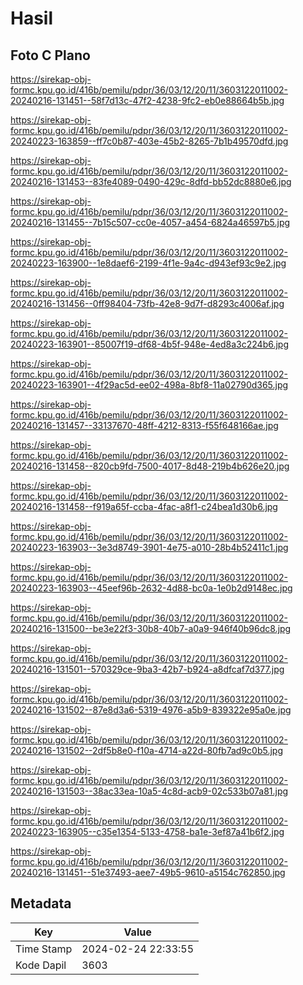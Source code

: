 # Hasil

## Foto C Plano

https://sirekap-obj-formc.kpu.go.id/416b/pemilu/pdpr/36/03/12/20/11/3603122011002-20240216-131451--58f7d13c-47f2-4238-9fc2-eb0e88664b5b.jpg

https://sirekap-obj-formc.kpu.go.id/416b/pemilu/pdpr/36/03/12/20/11/3603122011002-20240223-163859--ff7c0b87-403e-45b2-8265-7b1b49570dfd.jpg

https://sirekap-obj-formc.kpu.go.id/416b/pemilu/pdpr/36/03/12/20/11/3603122011002-20240216-131453--83fe4089-0490-429c-8dfd-bb52dc8880e6.jpg

https://sirekap-obj-formc.kpu.go.id/416b/pemilu/pdpr/36/03/12/20/11/3603122011002-20240216-131455--7b15c507-cc0e-4057-a454-6824a46597b5.jpg

https://sirekap-obj-formc.kpu.go.id/416b/pemilu/pdpr/36/03/12/20/11/3603122011002-20240223-163900--1e8daef6-2199-4f1e-9a4c-d943ef93c9e2.jpg

https://sirekap-obj-formc.kpu.go.id/416b/pemilu/pdpr/36/03/12/20/11/3603122011002-20240216-131456--0ff98404-73fb-42e8-9d7f-d8293c4006af.jpg

https://sirekap-obj-formc.kpu.go.id/416b/pemilu/pdpr/36/03/12/20/11/3603122011002-20240223-163901--85007f19-df68-4b5f-948e-4ed8a3c224b6.jpg

https://sirekap-obj-formc.kpu.go.id/416b/pemilu/pdpr/36/03/12/20/11/3603122011002-20240223-163901--4f29ac5d-ee02-498a-8bf8-11a02790d365.jpg

https://sirekap-obj-formc.kpu.go.id/416b/pemilu/pdpr/36/03/12/20/11/3603122011002-20240216-131457--33137670-48ff-4212-8313-f55f648166ae.jpg

https://sirekap-obj-formc.kpu.go.id/416b/pemilu/pdpr/36/03/12/20/11/3603122011002-20240216-131458--820cb9fd-7500-4017-8d48-219b4b626e20.jpg

https://sirekap-obj-formc.kpu.go.id/416b/pemilu/pdpr/36/03/12/20/11/3603122011002-20240216-131458--f919a65f-ccba-4fac-a8f1-c24bea1d30b6.jpg

https://sirekap-obj-formc.kpu.go.id/416b/pemilu/pdpr/36/03/12/20/11/3603122011002-20240223-163903--3e3d8749-3901-4e75-a010-28b4b52411c1.jpg

https://sirekap-obj-formc.kpu.go.id/416b/pemilu/pdpr/36/03/12/20/11/3603122011002-20240223-163903--45eef96b-2632-4d88-bc0a-1e0b2d9148ec.jpg

https://sirekap-obj-formc.kpu.go.id/416b/pemilu/pdpr/36/03/12/20/11/3603122011002-20240216-131500--be3e22f3-30b8-40b7-a0a9-946f40b96dc8.jpg

https://sirekap-obj-formc.kpu.go.id/416b/pemilu/pdpr/36/03/12/20/11/3603122011002-20240216-131501--570329ce-9ba3-42b7-b924-a8dfcaf7d377.jpg

https://sirekap-obj-formc.kpu.go.id/416b/pemilu/pdpr/36/03/12/20/11/3603122011002-20240216-131502--87e8d3a6-5319-4976-a5b9-839322e95a0e.jpg

https://sirekap-obj-formc.kpu.go.id/416b/pemilu/pdpr/36/03/12/20/11/3603122011002-20240216-131502--2df5b8e0-f10a-4714-a22d-80fb7ad9c0b5.jpg

https://sirekap-obj-formc.kpu.go.id/416b/pemilu/pdpr/36/03/12/20/11/3603122011002-20240216-131503--38ac33ea-10a5-4c8d-acb9-02c533b07a81.jpg

https://sirekap-obj-formc.kpu.go.id/416b/pemilu/pdpr/36/03/12/20/11/3603122011002-20240223-163905--c35e1354-5133-4758-ba1e-3ef87a41b6f2.jpg

https://sirekap-obj-formc.kpu.go.id/416b/pemilu/pdpr/36/03/12/20/11/3603122011002-20240216-131451--51e37493-aee7-49b5-9610-a5154c762850.jpg


## Metadata

| Key        | Value               |
| ---------- | ------------------- |
| Time Stamp | 2024-02-24 22:33:55 |
| Kode Dapil | 3603                |



